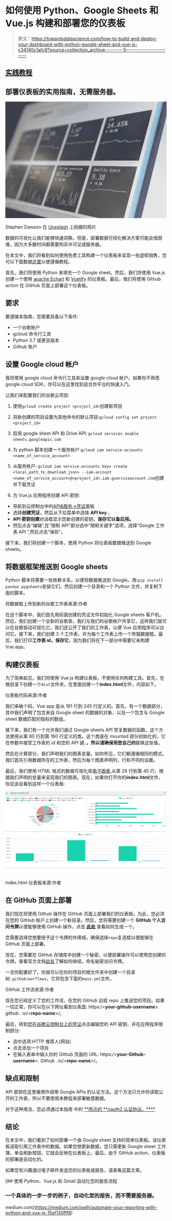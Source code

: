 # 如何使用 Python、Google Sheets 和 Vue.js 构建和部署您的仪表板

> 原文：<https://towardsdatascience.com/how-to-build-and-deploy-your-dashboard-with-python-google-sheet-and-vue-js-c34140c1afc8?source=collection_archive---------5----------------------->

## [实践教程](https://towardsdatascience.com/tagged/hands-on-tutorials)

## 部署仪表板的实用指南，无需服务器。

![](img/cb68993e41ce5e3924bdb1397613de09.png)

Stephen Dawson 在 [Unsplash](https://unsplash.com?utm_source=medium&utm_medium=referral) 上拍摄的照片

数据的可视化让我们能够快速洞察。但是，部署数据可视化解决方案可能会很困难，因为大多数时间都需要购买许可证或服务器。

在本文中，我们将看到如何使用免费工具构建一个仪表板来呈现一些虚假销售，您可以下载数据[这里](https://drive.google.com/file/d/1fuQXmQkYx3t8QIjBcLTZCeINjlV5zwoU/view?usp=sharing)以便遵循教程。

首先，我们将使用 Python 来填充一个 Google sheet。然后，我们将使用 Vue.js 创建一个使用 [apache Echart](https://echarts.apache.org/en/) 和 [Vuetify](https://vuetifyjs.com/en/) 的仪表板。最后，我们将使用 Github action 在 GitHub 页面上部署这个仪表板。

## 要求

要遵循本指南，您需要具备以下条件:

*   一个谷歌账户
*   gcloud 命令行工具
*   Python 3.7 或更高版本
*   Github 账户

## 设置 Google cloud 帐户

我将使用 google cloud 命令行工具来设置 google cloud 帐户。如果你不熟悉 google cloud SDK，你可以在这里找到适合你平台的快速入门。

让我们来配置我们的谷歌云项目:

1.  使用`gcloud create project <project_id>`创建新项目
2.  将新创建的项目设置为其他命令的默认项目:`gcloud config set project <project_id>`
3.  启用 google sheet API 和 Drive API:
    `gcloud services enable sheets.googleapis.com`
    
4.  为 python 脚本创建一个服务帐户:`gcloud iam service-accounts <name_of_service_account>`
5.  从服务帐户:
    `gcloud iam service-accounts keys create <local_path_to_download.json> --iam-account <name_of_service_account>@<project_id>.iam.gserviceaccount.com`创建并下载凭证
6.  为 Vue.js 应用程序创建 API 密钥:

*   导航到云控制台中的[API&服务→凭证](https://console.cloud.google.com/apis/credentials)面板
*   选择**创建凭证**，然后从下拉菜单中选择 **API key** 。
*   **API 密钥创建**对话框显示您新创建的密钥，**保存它以备后用。**
*   然后点击“编辑”,在“限制 API”部分选中“限制关键字”选项，选择“Google 工作表 API ”,然后点击“保存”。

接下来，我们将创建一个脚本，使用 Python 将仪表板数据推送到 Google sheets。

## 将数据框架推送到 Google sheets

Python 脚本将需要一些依赖关系，以便将数据推送到 Google。用:`pip install pandas pygsheets`安装它们，然后创建一个目录和一个 Python 文件，并复制下面的脚本。

将数据框上传到新的谷歌工作表来源:作者

在这个脚本中，我们首先用前面创建的凭证文件初始化 Google sheets 客户机。然后，我们创建一个全新的谷歌表，我们与我们的谷歌帐户共享它，这样我们就可以在谷歌驱动可视化它。我们还公开了我们的工作表，以便 Vue 应用程序可以访问它。接下来，我们创建 3 个工作表，并为每个工作表上传一个熊猫数据框。最后，我们打印**工作表 id，保存它**，因为我们将在下一部分中需要它来构建 Vue.app。

## 构建仪表板

为了简单起见，我们将使用 Vue.js 构建仪表板，不使用任何构建工具。首先，在根目录下创建一个`dist`文件夹，在里面创建一个**index.html**文件，内容如下。

仪表板代码来源:作者

我们来破个码，Vue app 是从 161 行到 245 行定义的。首先，有一个数据部分，其中我们声明了包含来自 Google sheet 的数据的对象，以及一个包含与 Google sheet 数据匹配的指标的数组。

接下来，我们有一个允许我们通过 Google sheets API 恢复数据的函数。这个方法使用从第 80 行到第 160 行定义的类。这个类是在 mounted 部分初始化的，它在参数中接受工作表的 id 和您的 API 键，**，所以请确保用您自己的**替换这些值。

然后在计算部分，我们声明我们的图表变量。如你所见，它们都遵循相同的模式。我们首先引用数据所在的工作表，然后为每个图表声明列、行和不同的设置。

最后，我们使用 HTML 格式的数据可视化库[电子图表](https://echarts.apache.org/en/),从第 26 行到第 45 行，根据我们声明的变量来呈现我们的图表。现在，如果你打开你的**index.html**文件，你应该会看到这样一个仪表板:

![](img/7ad8ce740a71e3347cc0a33fb2f24864.png)

index.html 仪表板来源:作者

## 在 GitHub 页面上部署

我们现在将使用 Github 操作在 GitHub 页面上部署我们的仪表板。为此，您必须在您的 GitHub 帐户上创建一个新目录。然后，您将需要创建一个 **GitHub 个人访问令牌**以便能够使用 GitHub 操作，点击 [**此处**](https://docs.github.com/en/github/authenticating-to-github/creating-a-personal-access-token) 查看如何生成一个。

您需要选择您想要授予这个令牌的作用域，确保选择`repo`复选框以便能够在 GitHub 页面上部署。

现在，您需要在 GitHub 存储库中创建一个秘密，以便部署操作可以使用您创建的令牌。查看官方文档[此处](https://docs.github.com/en/actions/configuring-and-managing-workflows/creating-and-storing-encrypted-secrets)了解如何继续。命名秘密访问令牌。

一旦你配置好了，你就可以在你的项目的根文件夹中创建一个目录树`.github/worflows`，它将包含下面的`main.yml`文件。

GitHub 工作流来源:作者

现在您已经定义了您的工作流，在您的 GitHub 远程 repo 上推送您的项目。如果一切正常，你可以在以下网址看到仪表盘:
https:/<**your-github-username**>. github . io/<**repo-name**>/。

最后，转到[您在谷歌云控制台上的凭证](https://console.cloud.google.com/apis/credentials)点击编辑您的 API 密钥，并在应用程序限制部分:

*   选中选项:HTTP 推荐人(网站)
*   点击添加一个项目
*   在输入表单中输入你的 Github 页面的 URL:
    https:/<**your-Github-username**>. Github . io/<**repo-name**>/。

## 缺点和限制

API 密钥在这里被用作调用 Google APIs 的认证方法。这个方法只允许你读取公开的工作表，所以不要使用本教程来部署敏感数据。

对于这种用法，您必须通过本指南 中的 [**所示的 **oauth2 认证协议。****](https://developers.google.com/sheets/api/guides/authorizing)

## 结论

在本文中，我们看到了如何部署一个由 Google sheet 支持的简单仪表板。该仪表板读取引用工作表中的数据。如果您想更新数据，您只需更新 Google sheet 工作簿，单击刷新按钮，它就会反映在仪表板上。最后，由于 GitHub action，仪表板的部署是自动化的。

如果您有兴趣通过电子邮件发送您的仪表板或报告，请查看这篇文章。

[](https://medium.com/swlh/automate-your-reporting-with-python-and-vue-js-15ef130fff8) [## 使用 Python、Vue.js 和 Gmail 自动化您的报告流程

### 一个具体的一步一步的例子，自动化您的报告，而不需要服务器。

medium.com](https://medium.com/swlh/automate-your-reporting-with-python-and-vue-js-15ef130fff8)